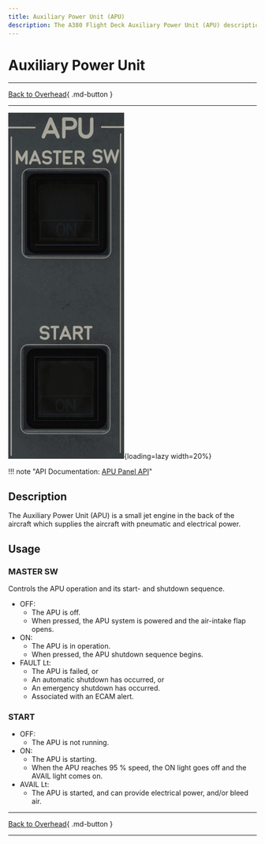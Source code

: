 ```yaml
---
title: Auxiliary Power Unit (APU) 
description: The A380 Flight Deck Auxiliary Power Unit (APU) description. 
---
```


# Auxiliary Power Unit

---

[Back to Overhead](../overviews/ovhd.md){ .md-button }

---

![APU Panel](../../../assets/a380x-briefing/flight-deck/ovhd/apu-panel.png "APU Panel"){loading=lazy width=20%}

!!! note "API Documentation: [APU Panel API](../../../../../aircraft/a380x/a380x-api/a380x-flight-deck-api.md#apu-panel)"

## Description

The Auxiliary Power Unit (APU) is a small jet engine in the back of the aircraft which supplies the 
aircraft with pneumatic and electrical power.

## Usage

### MASTER SW

Controls the APU operation and its start- and shutdown sequence.

- OFF:
    - The APU is off. 
    - When pressed, the APU system is powered and the air-intake flap opens.
- ON:
    - The APU is in operation. 
    - When pressed, the APU shutdown sequence begins.
- FAULT Lt:
    - The APU is failed, or
    - An automatic shutdown has occurred, or
    - An emergency shutdown has occurred.
    - Associated with an ECAM alert.

### START

- OFF:
    - The APU is not running. 
- ON:
    - The APU is starting.
    - When the APU reaches 95 % speed, the ON light goes off and the AVAIL light
      comes on.
- AVAIL Lt:
    - The APU is started, and can provide electrical power, and/or bleed air.

---

[Back to Overhead](../overviews/ovhd.md){ .md-button }

---

